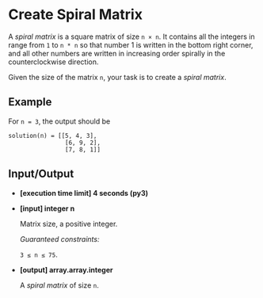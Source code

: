 # Create Spiral Matrix

A *spiral matrix* is a square matrix of size `n × n`. It contains all the integers in range from `1` to `n * n` so that number 1 is written in the bottom right corner, and all other numbers are written in increasing order spirally in the counterclockwise direction.

Given the size of the matrix `n`, your task is to create a *spiral matrix*.

## Example

For `n = 3`, the output should be
```
solution(n) = [[5, 4, 3],
                [6, 9, 2],
                [7, 8, 1]]
```
## Input/Output

- **[execution time limit] 4 seconds (py3)**

- **[input] integer n**

	Matrix size, a positive integer.

	*Guaranteed constraints:*

	`3 ≤ n ≤ 75`.

- **[output] array.array.integer**

	A *spiral matrix* of size `n`.
